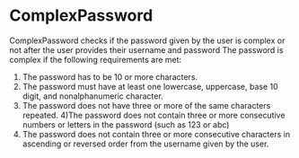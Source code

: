 # ComplexPassword

ComplexPassword checks if the password given by the user is complex or not after the user provides their username and password 
The password is complex if the following requirements are met:

1) The password has to be 10 or more characters.
2) The password must have at least one lowercase, uppercase, base 10 digit, and nonalphanumeric character.
3) The password does not have three or more of the same characters repeated.
4)The password does not contain three or more consecutive numbers or letters in the password (such as 123 or abc)
5) The password does not contain three or more consecutive characters in ascending or reversed order from the username given by the user. 
